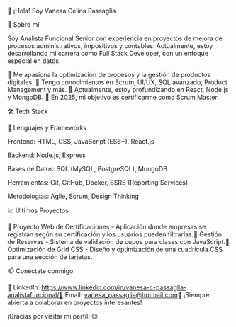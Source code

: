 👋 ¡Hola! Soy Vanesa Celina Passaglia

🚀 Sobre mí

Soy Analista Funcional Senior con experiencia en proyectos de mejora de procesos administrativos, impositivos y contables. Actualmente, estoy desarrollando mi carrera como Full Stack Developer, con un enfoque especial en datos.

📌 Me apasiona la optimización de procesos y la gestión de productos digitales.
📌 Tengo conocimientos en Scrum, UI/UX, SQL avanzado, Product Management y más.
📌 Actualmente, estoy profundizando en React, Node.js y MongoDB.
📌 En 2025, mi objetivo es certificarme como Scrum Master.

🛠️ Tech Stack

📌 Lenguajes y Frameworks

Frontend: HTML, CSS, JavaScript (ES6+), React.js

Backend: Node.js, Express

Bases de Datos: SQL (MySQL, PostgreSQL), MongoDB

Herramientas: Git, GitHub, Docker, SSRS (Reporting Services)

Metodologías: Agile, Scrum, Design Thinking

📈 Últimos Proyectos

🔹 Proyecto Web de Certificaciones - Aplicación donde empresas se registran según su certificación y los usuarios pueden filtrarlas.🔹 Gestión de Reservas - Sistema de validación de cupos para clases con JavaScript.🔹 Optimización de Grid CSS - Diseño y optimización de una cuadrícula CSS para una sección de tarjetas.

📫 Conéctate conmigo

🔗 LinkedIn: https://www.linkedin.com/in/vanesa-c-passaglia-analistafuncional/📧 Email: vanesa_passaglia@hotmail.com🚀 ¡Siempre abierta a colaborar en proyectos interesantes!

¡Gracias por visitar mi perfil! 😊
